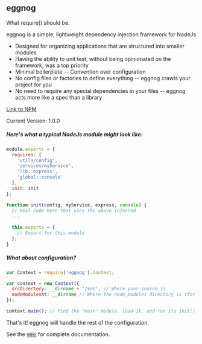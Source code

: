 ## eggnog ##
What require() should be.

eggnog is a simple, lightweight dependency injection framework for NodeJs
- Designed for organizing applications that are structured into smaller modules
- Having the ability to unit test, without being opinionated on the framework, was a top priority 
- Minimal boilerplate -- Convention over configuration
- No config files or factories to define everything -- eggnog crawls your project for you
- No need to require any special dependencies in your files -- eggnog acts more like a spec than a library

[Link to NPM](https://www.npmjs.com/package/eggnog)

Current Version: 1.0.0

##### Here's what a typical NodeJs module might look like:
```js
module.exports = {
  requires: [
    'utils/config',
    'services/myService',
    'lib::express',
    'global::console'
  ],
  init: init
};

function init(config, myService, express, console) {
  // Real code here that uses the above injected 
  ...
  
  this.exports = {
    // Export for this module
  };
}
```

##### What about configuration?
```js
var Context = require('eggnog').Context;

var context = new Context({
  srcDirectory: __dirname + '/src', // Where your source is
  nodeModulesAt: __dirname // Where the node_modules directory is (for requiring external libraries)
});

context.main(); // Find the "main" module, load it, and run its init() function, returning its exports if there were any
```

That's it! eggnog will handle the rest of the configuration.

See the [wiki](https://github.com/MikeyBurkman/eggnog/wiki) for complete documentation.

